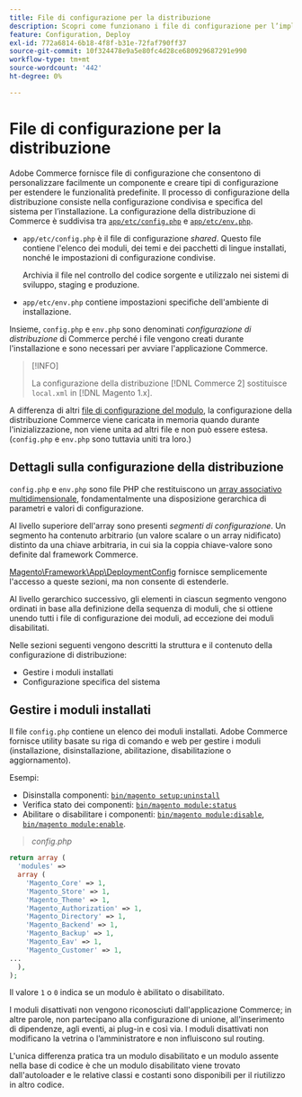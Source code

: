 ```yaml
---
title: File di configurazione per la distribuzione
description: Scopri come funzionano i file di configurazione per l’implementazione dell’applicazione Adobe Commerce. Scopri le best practice per la gestione della configurazione condivisa e specifica per il sistema.
feature: Configuration, Deploy
exl-id: 772a6814-6b18-4f8f-b31e-72faf790ff37
source-git-commit: 10f324478e9a5e80fc4d28ce680929687291e990
workflow-type: tm+mt
source-wordcount: '442'
ht-degree: 0%

---
```


# File di configurazione per la distribuzione

Adobe Commerce fornisce file di configurazione che consentono di personalizzare facilmente un componente e creare tipi di configurazione per estendere le funzionalità predefinite. Il processo di configurazione della distribuzione consiste nella configurazione condivisa e specifica del sistema per l’installazione. La configurazione della distribuzione di Commerce è suddivisa tra [`app/etc/config.php`](../reference/config-reference-configphp.md) e [`app/etc/env.php`](../reference/config-reference-envphp.md).

- `app/etc/config.php` è il file di configurazione _shared_.
Questo file contiene l&#39;elenco dei moduli, dei temi e dei pacchetti di lingue installati, nonché le impostazioni di configurazione condivise.

  Archivia il file nel controllo del codice sorgente e utilizzalo nei sistemi di sviluppo, staging e produzione.

- `app/etc/env.php` contiene impostazioni specifiche dell&#39;ambiente di installazione.

Insieme, `config.php` e `env.php` sono denominati _configurazione di distribuzione_ di Commerce perché i file vengono creati durante l&#39;installazione e sono necessari per avviare l&#39;applicazione Commerce.

>[!INFO]
>
>La configurazione della distribuzione [!DNL Commerce 2] sostituisce `local.xml` in [!DNL Magento 1.x].

A differenza di altri [file di configurazione del modulo](../reference/module-files.md), la configurazione della distribuzione Commerce viene caricata in memoria quando durante l&#39;inizializzazione, non viene unita ad altri file e non può essere estesa. (`config.php` e `env.php` sono tuttavia uniti tra loro.)

## Dettagli sulla configurazione della distribuzione

`config.php` e `env.php` sono file PHP che restituiscono un [array associativo multidimensionale](https://www.w3schools.com:443/php/php_arrays.asp), fondamentalmente una disposizione gerarchica di parametri e valori di configurazione.

Al livello superiore dell&#39;array sono presenti _segmenti di configurazione_. Un segmento ha contenuto arbitrario (un valore scalare o un array nidificato) distinto da una chiave arbitraria, in cui sia la coppia chiave-valore sono definite dal framework Commerce.

[Magento\Framework\App\DeploymentConfig](https://github.com/magento/magento2/blob/2.4/lib/internal/Magento/Framework/App/DeploymentConfig.php) fornisce semplicemente l&#39;accesso a queste sezioni, ma non consente di estenderle.

Al livello gerarchico successivo, gli elementi in ciascun segmento vengono ordinati in base alla definizione della sequenza di moduli, che si ottiene unendo tutti i file di configurazione dei moduli, ad eccezione dei moduli disabilitati.

Nelle sezioni seguenti vengono descritti la struttura e il contenuto della configurazione di distribuzione:

- Gestire i moduli installati
- Configurazione specifica del sistema

## Gestire i moduli installati

Il file `config.php` contiene un elenco dei moduli installati. Adobe Commerce fornisce utility basate su riga di comando e web per gestire i moduli (installazione, disinstallazione, abilitazione, disabilitazione o aggiornamento).

Esempi:

- Disinstalla componenti: [`bin/magento setup:uninstall`](../../installation/tutorials/uninstall-modules.md)
- Verifica stato dei componenti: [`bin/magento module:status`](https://experienceleague.adobe.com/en/docs/commerce-operations/tools/cli-reference/commerce-on-premises#modulestatus)
- Abilitare o disabilitare i componenti: [`bin/magento module:disable`](../../installation/tutorials/manage-modules.md), [`bin/magento module:enable`](../../installation/tutorials/manage-modules.md).

> _config.php_

```php
return array (
  'modules' =>
  array (
    'Magento_Core' => 1,
    'Magento_Store' => 1,
    'Magento_Theme' => 1,
    'Magento_Authorization' => 1,
    'Magento_Directory' => 1,
    'Magento_Backend' => 1,
    'Magento_Backup' => 1,
    'Magento_Eav' => 1,
    'Magento_Customer' => 1,
...
  ),
);
```

Il valore `1` o `0` indica se un modulo è abilitato o disabilitato.

I moduli disattivati non vengono riconosciuti dall&#39;applicazione Commerce; in altre parole, non partecipano alla configurazione di unione, all&#39;inserimento di dipendenze, agli eventi, ai plug-in e così via. I moduli disattivati non modificano la vetrina o l’amministratore e non influiscono sul routing.

L&#39;unica differenza pratica tra un modulo disabilitato e un modulo assente nella base di codice è che un modulo disabilitato viene trovato dall&#39;autoloader e le relative classi e costanti sono disponibili per il riutilizzo in altro codice.
